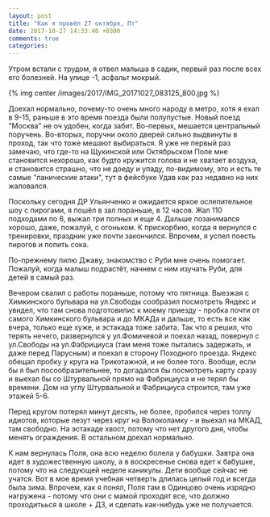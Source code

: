 ```yaml
---
layout: post
title: "Как я провёл 27 октября, Пт"
date: 2017-10-27 14:33:40 +0300
comments: true
categories: 
---
```

Утром встали с трудом, я отвел малыша в садик, первый раз после всех его болезней. На улице -1, асфальт мокрый.

{% img center /images/2017/IMG_20171027_083125_800.jpg %}

Доехал нормально, почему-то очень много народу в метро, хотя я ехал в 9-15, раньше в это время поезда были полупустые. Новый поезд "Москва" не оч удобен, когда забит. Во-первых, мешается центральный поручень. Во-вторых, поручни около дверей сильно выдвинуты в проход, так что тоже мешают выбираться. Я уже не первый раз замечаю, что где-то на Щукинской или Октябрьском Поле мне становится нехорошо, как будто кружится голова и не хватает воздуха, и становится страшно, что не доеду и упаду, по-видимому, это и есть те самые "панические атаки", тут в фейсбуке Удав как раз недавно на них жаловался.

Поскольку сегодня ДР Ульянченко и ожидается яркое ослепительное шоу с пирогами, я пошёл в зал пораньше, в 12 часов. Жал 110 подходами по 6, выжал три полных и еще 4. Дальше позанимался хорошо, даже, пожалуй, с огоньком. К прискорбию, когда я вернулся с тренировки, праздник уже почти закончился. Впрочем, я успел поесть пирогов и попить сока.

По-прежнему пилю Джаву, знакомство с Руби мне очень помогает. Пожалуй, когда малыш подрастёт, начнем с ним изучать Руби, для детей в самый раз.

Вечером свалил с работы пораньше, потому что пятница. Выезжая с Химкинского бульвара на ул.Свободы сообразил посмотреть Яндекс и увидел, что там снова подготовилис к моему приезду - пробка почти от самого Химкинского бульвара и до МКАДа и дальше, то есть все как вчера, только еще хуже, и эстакада тоже забита. Так что я решил, что терять нечего, развернулся у ул.Фомичевой и поехал назад, повернул с ул.Свободы на ул.Фабрициуса (там меня тоже пытались задержать, и даже перед Парусным) и поехал в сторону Походного проезда. Яндекс обещал пробку у круга на Трикотажной, и не более того. Вообще, если бы я был посообразительнее, то догадался бы посмотреть карту сразу и выехал бы со Штурвальной прямо на Фабрициуса и не терял бы времени. Дом на углу Штурвальной и Фабрициуса строится, там уже этажей 5-6.

Перед кругом потерял минут десять, не более, пробился через толпу идиотов, которые лезут через круг на Волоколамку - и выехал на МКАД, там свободно. На эстакаде хвост, потому что нет другого дня, чтобы менять ограждения. В остальном доехал нормально.

К нам вернулась Поля, она всю неделю болела у бабушки. Завтра она идет в художественную школу, а в воскресенье снова едет к бабушке, потому что на следующей неделе каникулы. Дети вообще сейчас не учатся. Вот в мое время учебная четверть длилась целый год и всегда была зима. Впрочем, как я понял, Поля там в Одинцово очень изрядно нагружена - потому что они с мамой проходят все, что должно проходитьься в школе + ДЗ, и сделать как-нибудь уже не получается.